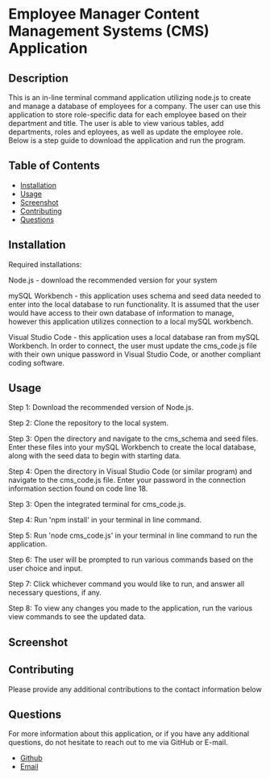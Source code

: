 # Employee Manager Content Management Systems (CMS) Application

## Description

This is an in-line terminal command application utilizing node.js to create and manage a database of employees for a company. The user can use this application to store role-specific data for each employee based on their department and title. The user is able to view various tables, add departments, roles and eployees, as well as update the employee role. Below is a step guide to download the application and run the program. 

## Table of Contents

* [Installation](#installation)
* [Usage](#usage)
* [Screenshot](#screenshot)
* [Contributing](#contributing)
* [Questions](#questions)

## Installation

Required installations:

Node.js - download the recommended version for your system

mySQL Workbench - this application uses schema and seed data needed to enter into the local database to run functionality. It is assumed that the user would have access to their own database of information to manage, however this application utilizes connection to a local mySQL workbench.

Visual Studio Code - this application uses a local database ran from mySQL Workbench. In order to connect, the user must update the cms_code.js file with their own unique password in Visual Studio Code, or another compliant coding software. 

## Usage

Step 1: Download the recommended version of Node.js.

Step 2: Clone the repository to the local system.

Step 3: Open the directory and navigate to the cms_schema and seed files. Enter these files into your mySQL Workbench to create the local database, along with the seed data to begin with starting data. 

Step 4: Open the directory in Visual Studio Code (or similar program) and navigate to the cms_code.js file. Enter your password in the connection information section found on code line 18. 

Step 3: Open the integrated terminal for cms_code.js.

Step 4: Run 'npm install' in your terminal in line command.

Step 5: Run 'node cms_code.js' in your terminal in line command to run the application.

Step 6: The user will be prompted to run various commands based on the user choice and input.

Step 7: Click whichever command you would like to run, and answer all necessary questions, if any.

Step 8: To view any changes you made to the application, run the various view commands to see the updated data.


## Screenshot



## Contributing

Please provide any additional contributions to the contact information below

## Questions

For more information about this application, or if you have any additional questions, do not hesitate to reach out to me via GitHub or E-mail.

- [Github](https://www.github.com/rgr5035)
- [Email](mailto:rgr5035@gmail.com)
